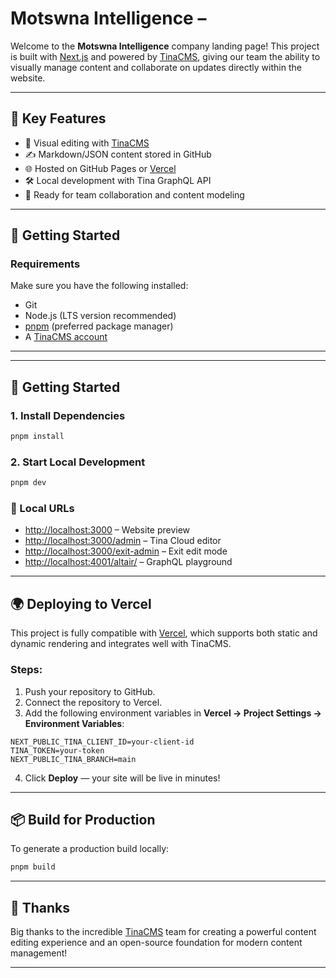 # Motswna Intelligence – 

Welcome to the **Motswna Intelligence** company landing page! This project is built with [Next.js](https://nextjs.org/) and powered by [TinaCMS](https://app.tina.io), giving our team the ability to visually manage content and collaborate on updates directly within the website.


---

## 🌟 Key Features

- 🔧 Visual editing with [TinaCMS](https://app.tina.io)
- ✍️ Markdown/JSON content stored in GitHub
- 🌐 Hosted on GitHub Pages or [Vercel](https://vercel.com)
- 🛠 Local development with Tina GraphQL API
- 👥 Ready for team collaboration and content modeling

---

## 🚀 Getting Started

### Requirements

Make sure you have the following installed:

- Git
- Node.js (LTS version recommended)
- [pnpm](https://pnpm.io) (preferred package manager)
- A [TinaCMS account](https://app.tina.io)

---


---

## 🚀 Getting Started

### 1. Install Dependencies

```bash
pnpm install
```

### 2. Start Local Development

```bash
pnpm dev
```

### 🔗 Local URLs

* [http://localhost:3000](http://localhost:3000) – Website preview
* [http://localhost:3000/admin](http://localhost:3000/admin) – Tina Cloud editor
* [http://localhost:3000/exit-admin](http://localhost:3000/exit-admin) – Exit edit mode
* [http://localhost:4001/altair/](http://localhost:4001/altair/) – GraphQL playground

---

## 🌍 Deploying to Vercel

This project is fully compatible with [Vercel](https://vercel.com), which supports both static and dynamic rendering and integrates well with TinaCMS.

### Steps:

1. Push your repository to GitHub.
2. Connect the repository to Vercel.
3. Add the following environment variables in **Vercel → Project Settings → Environment Variables**:

```env
NEXT_PUBLIC_TINA_CLIENT_ID=your-client-id
TINA_TOKEN=your-token
NEXT_PUBLIC_TINA_BRANCH=main
```

4. Click **Deploy** — your site will be live in minutes!

---

## 📦 Build for Production

To generate a production build locally:

```bash
pnpm build
```

---

## 🙏 Thanks

Big thanks to the incredible [TinaCMS](https://tina.io) team for creating a powerful content editing experience and an open-source foundation for modern content management!

---
